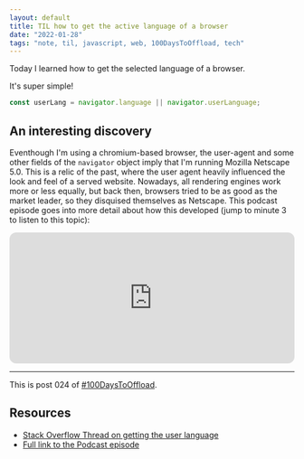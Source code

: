 ```yaml
---
layout: default
title: TIL how to get the active language of a browser
date: "2022-01-28"
tags: "note, til, javascript, web, 100DaysToOffload, tech"
---
```


Today I learned how to get the selected language of a browser.

It's super simple!

```js
const userLang = navigator.language || navigator.userLanguage;
```

## An interesting discovery

Eventhough I'm using a chromium-based browser, the user-agent and some other
fields of the `navigator` object imply that I'm running Mozilla Netscape 5.0.
This is a relic of the past, where the user agent heavily influenced the look
and feel of a served website. Nowadays, all rendering engines work more or less
equally, but back then, browsers tried to be as good as the market leader, so
they disquised themselves as Netscape. This podcast episode goes into more
detail about how this developed (jump to minute 3 to listen to this topic):

<iframe style="border-radius:12px" src="https://open.spotify.com/embed/episode/71URVFdhF6pcUBRhxerDIV?utm_source=generator&t=190" width="100%" height="232" frameBorder="0" allowfullscreen="" allow="autoplay; clipboard-write; encrypted-media; fullscreen; picture-in-picture"></iframe>

---

This is post 024 of [#100DaysToOffload](https://100daystooffload.com/).

## Resources

- [Stack Overflow Thread on getting the user language](https://stackoverflow.com/questions/8199760/how-to-get-the-browser-language-using-javascript)
- [Full link to the Podcast episode](https://corecursive.com/internet-is-duct-tape/#)
